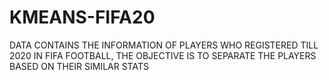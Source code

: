 # KMEANS-FIFA20
DATA CONTAINS THE INFORMATION OF PLAYERS WHO REGISTERED TILL 2020 IN FIFA FOOTBALL,  THE OBJECTIVE IS TO SEPARATE THE PLAYERS BASED ON THEIR SIMILAR STATS
